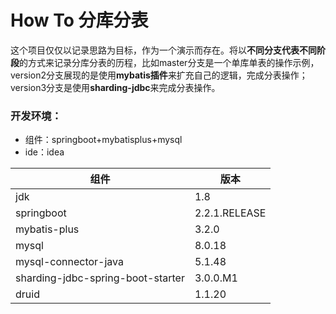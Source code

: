 # How To 分库分表

这个项目仅仅以记录思路为目标，作为一个演示而存在。将以**不同分支代表不同阶段**的方式来记录分库分表的历程，比如master分支是一个单库单表的操作示例，version2分支展现的是使用**mybatis插件**来扩充自己的逻辑，完成分表操作；version3分支是使用**sharding-jdbc**来完成分表操作。


### 开发环境：

 - 组件：springboot+mybatisplus+mysql
 - ide：idea


|组件|版本  |
|--|--|
| jdk |1.8  |
|springboot|2.2.1.RELEASE|
|mybatis-plus|3.2.0|
|mysql|8.0.18|
|mysql-connector-java|5.1.48|
|sharding-jdbc-spring-boot-starter|3.0.0.M1|
|druid|1.1.20|

